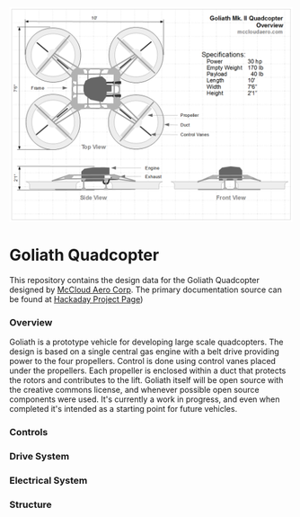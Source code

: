 
![Overview](https://raw.githubusercontent.com/mccloudaero/goliath-quadcopter/master/overview.png)
# Goliath Quadcopter
This repository contains the design data for the Goliath Quadcopter designed by
[McCloud Aero Corp](http://www.mccloudaero.com). The primary documentation source can be found at
[Hackaday Project Page](https://hackaday.io/project/1230-goliath-a-gas-powered-quadcopter))

### Overview
Goliath is a prototype vehicle for developing large scale quadcopters. The design is based on a single central gas engine with a belt drive providing power to the four propellers. Control is done using control vanes placed under the propellers. Each propeller is enclosed within a duct that protects the rotors and contributes to the lift. Goliath itself will be open source with the creative commons license, and whenever possible open source components were used. It's currently a work in progress, and even when completed it's intended as a starting point for future vehicles.

### Controls
### Drive System
### Electrical System
### Structure
